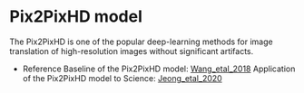 Pix2PixHD model
===============
The Pix2PixHD is one of the popular deep-learning methods for image translation of high-resolution images without significant artifacts.

* Reference
    Baseline of the Pix2PixHD model: [Wang_etal_2018](https://arxiv.org/abs/1711.11585)
    Application of the Pix2PixHD model to Science: [Jeong_etal_2020](https://iopscience.iop.org/article/10.3847/2041-8213/abc255)
